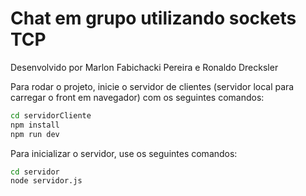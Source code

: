 # Chat em grupo utilizando sockets TCP
Desenvolvido por Marlon Fabichacki Pereira e Ronaldo Drecksler

Para rodar o projeto, inicie o servidor de clientes (servidor local para carregar o front em navegador) com os seguintes comandos:

```bash
cd servidorCliente
npm install
npm run dev
```

Para inicializar o servidor, use os seguintes comandos:

```bash
cd servidor
node servidor.js
```